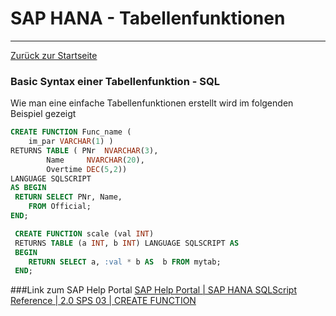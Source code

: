 # SAP HANA - Tabellenfunktionen
---

[Zurück zur Startseite](https://wolfgangzeller.github.io/ABAP-for-SAP-BW/)

### Basic Syntax einer Tabellenfunktion - SQL
Wie man eine einfache Tabellenfunktionen erstellt wird im folgenden Beispiel gezeigt
```sql
CREATE FUNCTION Func_name (
	im_par VARCHAR(1) )
RETURNS TABLE ( PNr	 NVARCHAR(3),
		Name	 NVARCHAR(20),
		Overtime DEC(5,2))
LANGUAGE SQLSCRIPT 
AS BEGIN
 RETURN SELECT PNr, Name,
	FROM Official;
END;
```
```sql
 CREATE FUNCTION scale (val INT)
 RETURNS TABLE (a INT, b INT) LANGUAGE SQLSCRIPT AS
 BEGIN
    RETURN SELECT a, :val * b AS  b FROM mytab;
 END;
```

###Link zum SAP Help Portal
[SAP Help Portal | SAP HANA SQLScript Reference | 2.0 SPS 03 | CREATE FUNCTION](https://help.sap.com/viewer/de2486ee947e43e684d39702027f8a94/2.0.03/en-US/2fc6d7beebd14c579457092e91519082.html)
